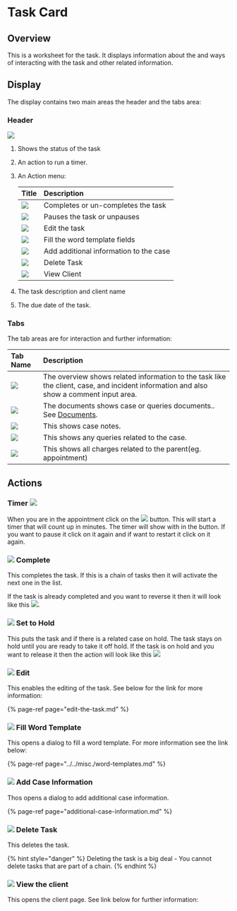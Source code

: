 # Task Card

## Overview

This is a worksheet for the task. It displays information about the and ways of interacting with the task and other related information.

## Display

The display contains two main areas the header and the tabs area:

### Header

![](../../.gitbook/assets/docs_task03-.png)

1. Shows the status of the task
2. An action to run a timer.
3. An Action menu:

   | Title | Description |
   | :--- | :--- |
   | ![](../../.gitbook/assets/docs_tasks_actions01.png)  | Completes or un-completes the task |
   | ![](../../.gitbook/assets/docs_tasks_action02.png)  | Pauses the task or unpauses |
   | ![](../../.gitbook/assets/docs_tasks_actions03.png)  | Edit the task |
   | ![](../../.gitbook/assets/docs_tasks_actions04.png)  | Fill the word template fields |
   | ![](../../.gitbook/assets/docs_tasks_actions05.png)  | Add additional information to the case |
   | ![](../../.gitbook/assets/docs_tasks_actions06.png)  | Delete Task |
   | ![](../../.gitbook/assets/docs_tasks_actions07.png)  | View Client |

4. The task description and client name
5. The due date of the task.

### Tabs

The tab areas are for interaction and further information:

| Tab Name | Description |
| :--- | :--- |
| ![](../../.gitbook/assets/docs_tabs01.png)  | The overview shows related information to the task like the client, case, and incident information and also show a comment input area. |
| ![](../../.gitbook/assets/docs_tabs02.png)  | The documents shows case or queries documents.. See [Documents](../../misc./documents.md). |
| ![](../../.gitbook/assets/docs_tabs03.png)  | This shows case notes. |
| ![](../../.gitbook/assets/docs_tabs04.png)  | This shows any queries related to the case. |
| ![](../../.gitbook/assets/docs_tabs06.png)  | This shows all charges related to the parent\(eg. appointment\) |

## Actions

### Timer    ![](../../.gitbook/assets/docs_timer01.png)

When you are in the appointment click on the ![](../../.gitbook/assets/docs_timer01.png) button. This will start a timer that will count up in minutes. The timer will show with in the button. If you want to pause it click on it again and if want to restart it click on it again.

### ![](../../.gitbook/assets/square-full.svg) Complete

This completes the task. If this is a chain of tasks then it will activate the next one in the list. 

If the task is already completed and you want to reverse it then it will look like this ![](../../.gitbook/assets/docs_tasks_actions09.png).

### ![](../../.gitbook/assets/pause.svg) Set to Hold

This puts the task and if there is a related case on hold. The task stays on hold until you are ready to take it off hold. If the task is on hold and you want to release it then the action will look like this ![](../../.gitbook/assets/docs_tasks_actions08.png) 

### ![](../../.gitbook/assets/docs_edit02.png) Edit

This enables the editing of the task. See below for the link for more information:

{% page-ref page="edit-the-task.md" %}

### ![](../../.gitbook/assets/file-word.svg) Fill Word Template

This opens a dialog to fill a word template. For more information see the link below:

{% page-ref page="../../misc./word-templates.md" %}

### ![](../../.gitbook/assets/briefcase-medical.svg) Add Case Information

Thos opens a dialog to add additional case information.

{% page-ref page="additional-case-information.md" %}

### ![](../../.gitbook/assets/docs_delete01.png) Delete Task

This deletes the task.

{% hint style="danger" %}
Deleting the task is a big deal - You cannot delete tasks that are part of a chain.
{% endhint %}

### ![](../../.gitbook/assets/arrow-right.svg) View the client

This opens the client page. See link below for further information:



